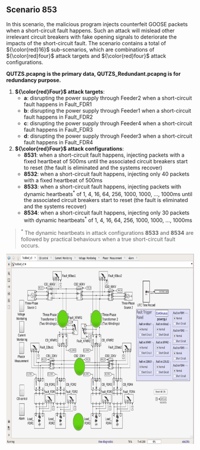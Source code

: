 ## Scenario 853
In this scenario, the malicious program injects counterfeit GOOSE packets when a short-circuit fault happens. Such an attack will mislead other irrelevant circuit breakers with fake opening signals to deteriorate the impacts of the short-circuit fault. The scenario contains a total of ${\color{red}16}$ sub-scenarios, which are combinations of ${\color{red}four}$ attack targets and ${\color{red}four}$ attack configurations.

**QUTZS.pcapng is the primary data, QUTZS_Redundant.pcapng is for redundancy purpose.**

1. **${\color{red}Four}$ attack targets**: 
   - **a**: disrupting the power supply through Feeder2 when a short-circuit fault happens in Fault_FDR1
   - **b**: disrupting the power supply through Feeder1 when a short-circuit fault happens in Fault_FDR2
   - **c**: disrupting the power supply through Feeder4 when a short-circuit fault happens in Fault_FDR3
   - **d**: disrupting the power supply through Feeder3 when a short-circuit fault happens in Fault_FDR4
2. **${\color{red}Four}$ attack configurations**:
   - **8531**: when a short-circuit fault happens, injecting packets with a fixed heartbeat of 500ms until the associated circuit breakers start to reset (the fault is eliminated and the systems recover)
   - **8532**: when a short-circuit fault happens, injecting only 40 packets with a fixed heartbeat of 500ms
   - **8533**: when a short-circuit fault happens, injecting packets with dynamic heartbeats<sup>*</sup> of 1, 4, 16, 64, 256, 1000, 1000, ..., 1000ms until the associated circuit breakers start to reset (the fault is eliminated and the systems recover)
   - **8534**: when a short-circuit fault happens, injecting only 30 packets with dynamic heartbeats<sup>*</sup> of 1, 4, 16, 64, 256, 1000, 1000, ..., 1000ms

> <sup>*</sup> The dynamic heartbeats in attack configurations **8533** and **8534** are followed by practical behaviours when a true short-circuit fault occurs.

<img src="https://github.com/CSCRC-SCREED/QUT-ZSS-2023-GOOSE/blob/main/Datasets/PrimaryPlant.jpg" alt="" width="800" height="510" />
